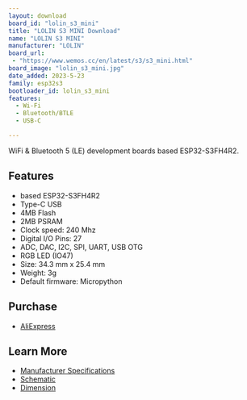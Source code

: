 ```yaml
---
layout: download
board_id: "lolin_s3_mini"
title: "LOLIN S3 MINI Download"
name: "LOLIN S3 MINI"
manufacturer: "LOLIN"
board_url:
 - "https://www.wemos.cc/en/latest/s3/s3_mini.html"
board_image: "lolin_s3_mini.jpg"
date_added: 2023-5-23
family: esp32s3
bootloader_id: lolin_s3_mini
features:
  - Wi-Fi
  - Bluetooth/BTLE
  - USB-C

---
```


WiFi & Bluetooth 5 (LE) development boards based ESP32-S3FH4R2.

## Features

- based ESP32-S3FH4R2
- Type-C USB
- 4MB Flash
- 2MB PSRAM
- Clock speed: 240 Mhz
- Digital I/O Pins: 27
- ADC, DAC, I2C, SPI, UART, USB OTG
- RGB LED (IO47)
- Size: 34.3 mm x 25.4 mm
- Weight: 3g
- Default firmware: Micropython


## Purchase

* [AliExpress](https://www.aliexpress.com/item/3256805262904443.html)

## Learn More

* [Manufacturer Specifications](https://www.wemos.cc/en/latest/s3/s3_mini.html)
* [Schematic](https://www.wemos.cc/en/latest/_static/files/sch_s3_mini_v1.0.0.pdf)
* [Dimension](https://www.wemos.cc/en/latest/_static/files/dim_s3_mini_v1.0.0.pdf)

